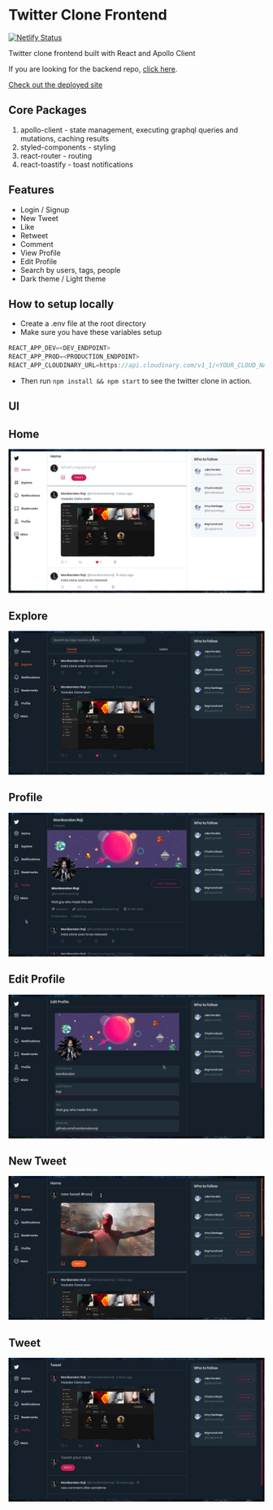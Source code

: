 # Twitter Clone Frontend

[![Netlify Status](https://api.netlify.com/api/v1/badges/c9d04c4d-788b-45f1-9477-7cdc22982721/deploy-status)](https://app.netlify.com/sites/twitterclone22/deploys)

Twitter clone frontend built with React and Apollo Client

If you are looking for the backend repo, [click here](https://github.com/manikandanraji/twitter-clone-backend).

[Check out the deployed site](https://twitterclone22.netlify.com)

## Core Packages

1. apollo-client - state management, executing graphql queries and mutations, caching results
2. styled-components - styling
3. react-router - routing
4. react-toastify - toast notifications

## Features

- Login / Signup
- New Tweet
- Like
- Retweet
- Comment
- View Profile
- Edit Profile
- Search by users, tags, people
- Dark theme / Light theme

## How to setup locally

- Create a .env file at the root directory
- Make sure you have these variables setup

```js
REACT_APP_DEV=<DEV_ENDPOINT> 
REACT_APP_PROD=<PRODUCTION_ENDPOINT>
REACT_APP_CLOUDINARY_URL=https://api.cloudinary.com/v1_1/<YOUR_CLOUD_NAME>/image/upload
```

- Then run <code>npm install && npm start</code> to see the twitter clone in action.

## UI

## Home
![Home](screenshots/home.png)

## Explore
![Explore](screenshots/explore.png)

## Profile
![Profile](screenshots/profile.png)

## Edit Profile
![Edit Profile](screenshots/edit_profile.png)

## New Tweet
![New Tweet](screenshots/new_tweet.png)

## Tweet
![Tweet](screenshots/tweet.png)

